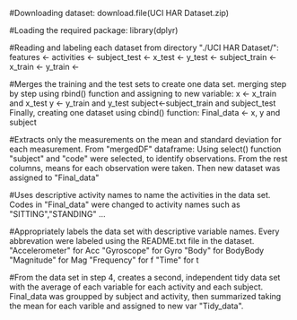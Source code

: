 #Downloading dataset: download.file(UCI HAR Dataset.zip)

#Loading the required package: library(dplyr)

#Reading and labeling each dataset from directory "./UCI HAR Dataset/":
        features <- 
        activities <-
        subject_test <- 
        x_test <- 
        y_test <- 
        subject_train <- 
        x_train <- 
        y_train <- 
        
#Merges the training and the test sets to create one data set.
merging step by step using rbind() function and assigning to new variable:                                                 x <- x_train and x_test
                                           y <-  y_train and y_test
                                        subject<-subject_train and subject_test
Finally, creating one dataset using cbind() function:
                                Final_data <- x, y and subject
                                
#Extracts only the measurements on the mean and standard deviation for each measurement. 
From "mergedDF" dataframe: Using select() function "subject" and "code" were selected, to identify observations. From the rest columns, means for each observation were taken. Then new dataset was assigned to "Final_data"

#Uses descriptive activity names to name the activities in the data set.
Codes in "Final_data" were changed to activity names such as "SITTING","STANDING" ...

#Appropriately labels the data set with descriptive variable names.
Every abbrevation were labeled using the README.txt file in the dataset.
"Accelerometer" for Acc
"Gyroscope" for Gyro
"Body" for BodyBody
"Magnitude" for Mag 
"Frequency" for f
"Time" for t

#From the data set in step 4, creates a second, independent tidy data set with the average of each variable for each activity and each subject.
Final_data was groupped by subject and activity, then summarized taking the mean for each varible and assigned to new var "Tidy_data".
                                

                                        
